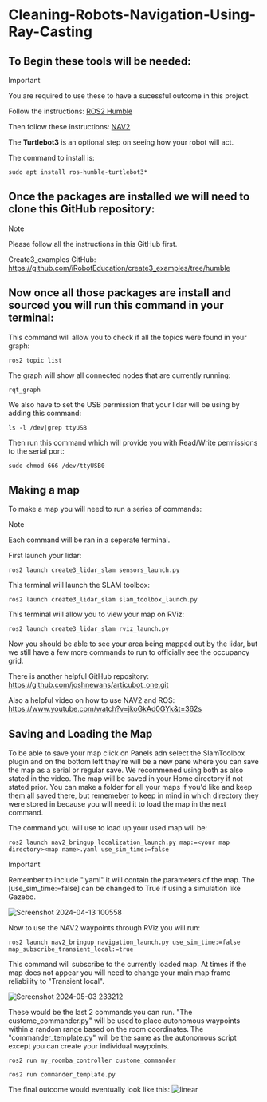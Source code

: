 # Cleaning-Robots-Navigation-Using-Ray-Casting

## To Begin these tools will be needed:
> [!IMPORTANT]
> You are required to use these to have a sucessful outcome in this project.

Follow the instructions: [ROS2 Humble](https://docs.ros.org/en/humble/Installation/Ubuntu-Install-Debians.html)

Then follow these instructions: [NAV2](https://navigation.ros.org/getting_started/index.html)

The **Turtlebot3** is an optional step on seeing how your robot will act.

The command to install is: 
``` 
sudo apt install ros-humble-turtlebot3*
```

## Once the packages are installed we will need to clone this GitHub repository:

> [!NOTE]
> Please follow all the instructions in this GitHub first.

Create3_examples GitHub: https://github.com/iRobotEducation/create3_examples/tree/humble

## Now once all those packages are install and sourced you will run this command in your terminal:
This command will allow you to check if all the topics were found in your graph:
```
ros2 topic list
```
The graph will show all connected nodes that are currently running:
```
rqt_graph
```

We also have to set the USB permission that your lidar will be using by adding this command: 
```
ls -l /dev|grep ttyUSB
```
Then run this command which will provide you with Read/Write permissions to the serial port:
```
sudo chmod 666 /dev/ttyUSB0
```
## Making a map

To make a map you will need to run a series of commands:
> [!NOTE]
> Each command will be ran in a seperate terminal.

First launch your lidar:
```
ros2 launch create3_lidar_slam sensors_launch.py
```
This terminal will launch the SLAM toolbox:
```
ros2 launch create3_lidar_slam slam_toolbox_launch.py
```
This terminal will allow you to view your map on RViz:
```
ros2 launch create3_lidar_slam rviz_launch.py
```
Now you should be able to see your area being mapped out by the lidar, but we still have a few more commands to run to officially see the occupancy grid.

There is another helpful GitHub repository:
https://github.com/joshnewans/articubot_one.git

Also a helpful video on how to use NAV2 and ROS: https://www.youtube.com/watch?v=jkoGkAd0GYk&t=362s

## Saving and Loading the Map

To be able to save your map click on Panels adn select the SlamToolbox plugin and on the bottom left they're will be a new pane where you can save the map as a serial or regular save. We recommened using both as also stated in the video.
The map will be saved in your Home directory if not stated prior. You can make a folder for all your maps if you'd like and keep them all saved there, but rememeber to keep in mind in which directory they were stored in because you will need it to
load the map in the next command.

The command you will use to load up your used map will be:
```
ros2 launch nav2_bringup localization_launch.py map:=<your map directory><map name>.yaml use_sim_time:=false
```
> [!IMPORTANT]
> Remember to include ".yaml" it will contain the parameters of the map.
The [use_sim_time:=false] can be changed to True if using a simulation like Gazebo.

![Screenshot 2024-04-13 100558](https://github.com/CinnamonCodes/Cleaning-Robots-Navigation-Using-Ray-Casting/assets/128179393/f607e554-cc7f-4f3e-a8e0-8246278e89cc)

Now to use the NAV2 waypoints through RViz you will run:
```
ros2 launch nav2_bringup navigation_launch.py use_sim_time:=false map_subscribe_transient_local:=true 
```
This command will subscribe to the currently loaded map. At times if the map does not appear you will need to change your main map frame reliability to "Transient local".

![Screenshot 2024-05-03 233212](https://github.com/CinnamonCodes/Cleaning-Robots-Navigation-Using-Ray-Casting/assets/128179393/452ce3c9-b9bd-4d0c-92cd-51fcf1f762ce)

These would be the last 2 commands you can run. "The custome_commander.py" will be used to place autonomous waypoints within a random range based on the room coordinates. The "commander_template.py" will be the same as the autonomous script except you can create your individual waypoints.
```
ros2 run my_roomba_controller custome_commander

ros2 run commander_template.py
```
The final outcome would eventually look like this:
![linear](https://github.com/CinnamonCodes/Cleaning-Robots-Navigation-Using-Ray-Casting/assets/128179393/864fa341-6c34-4f1a-951a-d3bfe8b2a692)




